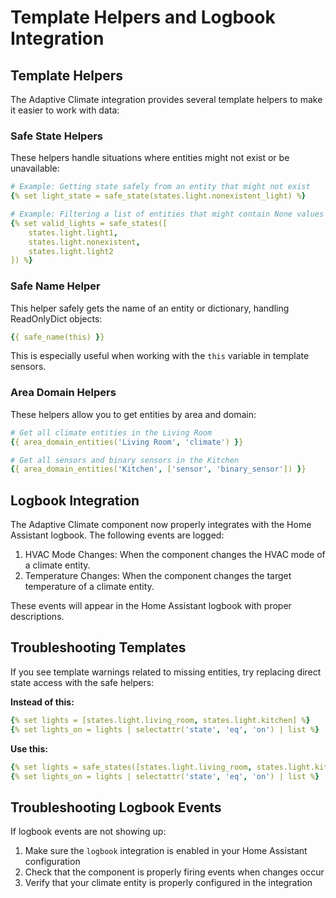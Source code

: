 # Template Helpers and Logbook Integration

## Template Helpers

The Adaptive Climate integration provides several template helpers to make it easier to work with data:

### Safe State Helpers

These helpers handle situations where entities might not exist or be unavailable:

```yaml
# Example: Getting state safely from an entity that might not exist
{% set light_state = safe_state(states.light.nonexistent_light) %}

# Example: Filtering a list of entities that might contain None values
{% set valid_lights = safe_states([ 
    states.light.light1, 
    states.light.nonexistent, 
    states.light.light2 
]) %}
```

### Safe Name Helper

This helper safely gets the name of an entity or dictionary, handling ReadOnlyDict objects:

```yaml
{{ safe_name(this) }}
```

This is especially useful when working with the `this` variable in template sensors.

### Area Domain Helpers

These helpers allow you to get entities by area and domain:

```yaml
# Get all climate entities in the Living Room
{{ area_domain_entities('Living Room', 'climate') }}

# Get all sensors and binary sensors in the Kitchen
{{ area_domain_entities('Kitchen', ['sensor', 'binary_sensor']) }}
```

## Logbook Integration

The Adaptive Climate component now properly integrates with the Home Assistant logbook. The following events are logged:

1. HVAC Mode Changes: When the component changes the HVAC mode of a climate entity.
2. Temperature Changes: When the component changes the target temperature of a climate entity.

These events will appear in the Home Assistant logbook with proper descriptions.

## Troubleshooting Templates

If you see template warnings related to missing entities, try replacing direct state access with the safe helpers:

**Instead of this:**
```yaml
{% set lights = [states.light.living_room, states.light.kitchen] %}
{% set lights_on = lights | selectattr('state', 'eq', 'on') | list %}
```

**Use this:**
```yaml
{% set lights = safe_states([states.light.living_room, states.light.kitchen]) %}
{% set lights_on = lights | selectattr('state', 'eq', 'on') | list %}
```

## Troubleshooting Logbook Events

If logbook events are not showing up:

1. Make sure the `logbook` integration is enabled in your Home Assistant configuration
2. Check that the component is properly firing events when changes occur
3. Verify that your climate entity is properly configured in the integration

